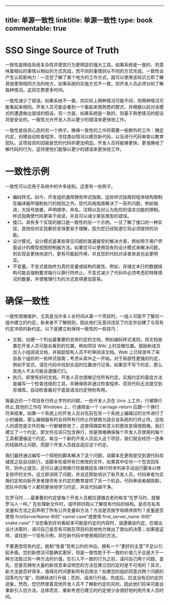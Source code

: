 
---
title: 单源一致性
linktitle: 单源一致性
type: book
commentable: true
---

# SSO Singe Source of Truth

一致性是降低系统复杂性并使其行为更明显的强大工具。如果系统是一致的，则意味着相似的事情以相似的方式完成，而不同的事情则以不同的方式完成。一致性会产生认知影响力：一旦您了解了某个地方的工作方式，就可以使用该知识立即了解其他使用相同方法的地方。如果系统的实施方式不一致，则开发人员必须分别了解每种情况。这将花费更多时间。

一致性减少了错误。如果系统不一致，则实际上两种情况可能不同，但两种情况可能看起来相同。开发人员可能会看到一个看起来很熟悉的模式，并根据以前对该模式的遭遇做出错误的假设。另一方面，如果系统是一致的，则基于熟悉情况的假设将是安全的。一致性允许开发人员以更少的错误来更快地工作。

一致性是投资心态的另一个例子。确保一致性的工作将需要一些额外的工作：确定约定，创建自动检查程序，寻找类似情况以模仿新代码，以及进行代码审查以教育团队。这项投资的回报是您的代码将更加明显。开发人员将能够更快，更准确地了解代码的行为，这将使他们能够以更少的错误来更快地工作。

# 一致性示例

一致性可以应用于系统中的许多级别。这里有一些例子。

- 编码样式。如今，开发组织通常拥有样式指南，这些样式指南将程序结构限制在编译器所强制执行的规则之外。现代风格指南解决了一系列问题，例如缩进，大括号放置，声明顺序，命名，注释以及对认为危险的语言功能的限制。样式指南使代码更易于阅读，并且可以减少某些类型的错误。
- 接口。具有多个实现的接口是一致性的另一个示例。一旦了解了接口的一种实现，其他任何实现都将变得更易于理解，因为您已经知道它将必须提供的功能。
- 设计模式。设计模式是某些常见问题的普遍接受的解决方案，例如用于用户界面设计的模型视图控制器方法。如果您可以使用现有的设计模式来解决问题，则实现会更快地进行，更有可能起作用，并且您的代码对读者来说也会更明显。
- 不变量。不变式是始终为真的变量或结构的属性。例如，存储文本行的数据结构可能会强制要求每行以换行符终止。不变式减少了代码中必须考虑的特殊情况的数量，并使推理行为的方式变得更加容易。

# 确保一致性

一致性很难维护，尤其是当许多人长时间从事一个项目时。一组人可能不了解另一组中建立的约定。新来者不了解规则，因此他们无意间违反了约定并创建了与现有约定冲突的新约定。以下是建立和保持一致性的一些技巧：

- 文献。创建一个列出最重要的总体约定的文档，例如编码样式准则。将文档放置在开发人员可能会看到的位置，例如项目 Wiki 上的显眼位置。鼓励新成员加入小组阅读文档，并鼓励现有人员不时审阅该文档。Web 上已经发布了来自各个组织的一些样式指南；考虑从其中之一开始。对于局部性更强的约定，例如不变式，请在代码中找到合适的位置进行记录。如果您不写下约定，那么其他人不太可能会遵循它们。
- 执行。即使有好的文档，开发人员也很难记住所有约定。实施约定的最佳方法是编写一个检查违规的工具，并确保除非通过检查程序，否则代码无法提交到存储库。自动检查器对于底层语法约定特别有用。

我最近的一个项目有行终止字符的问题。一些开发人员在 Unix 上工作，行被换行终止;其他的工作在 Windows 上，行通常由一个 carriage-return 后跟一个换行符来结束。如果一个系统上的开发人员对先前在另一个系统上编辑过的文件进行了小的编辑，那么编辑器有时会将所有行终止符替换为适合该系统的行终止符。这给人的感觉是文件的每一行都被修改了，这使得跟踪有意义的更改变得很困难。我们建立了一个约定，即文件应该只包含换行，但是很难确保每个开发人员使用的每个工具都遵循这个约定。每当一个新的开发人员加入这个项目，我们就会经历一连串的线路终止问题，而那个开发人员就会适应这个约定。

我们最终通过编写一个简短的脚本解决了这个问题，该脚本在更改提交到源代码存储库之前自动执行。该脚本检查所有已修改的文件，如果其中任何一个包含回车符，则中止提交。还可以通过用换行符替换回车/换行符序列来手动运行脚本以修复损坏的文件。这立即消除了问题，并且还帮助培训了新开发人员。代码审查为实施约定和向新开发者提供有关约定的教育提供了另一个机会。代码审阅者越挑剔，团队中的每个人都将更快地学习约定，并且代码越干净。

在罗马时……最重要的约定是每个开发人员都应遵循古老的格言“在罗马时，就像罗马人一样。” 在处理新文件时，请环顾四周以了解现有代码的结构。是否在私有变量和方法之前声明了所有公共变量和方法？方法是否按字母顺序排列？变量是否使用 firstServerName 中的“ camel case”或使用 first_server_name 中的“ snake case”？当您看到任何看起来可能是约定的内容时，请遵循该约定。在做出设计决策时，请问自己是否有可能在项目的其他地方做出了类似的决策；如果是这样，请找到一个现有示例，并在新代码中使用相同的方法。

不要更改现有约定。抵制“改善”现有公约的冲动。拥有一个“更好的主意”不足以引起矛盾。您的新想法可能确实更好，但是一致性胜于不一致的价值几乎总是大于一种方法胜过另一种方法的价值。在引入不一致的行为之前，请问自己两个问题。首先，您是否拥有大量的新信息来证明您的方法在建立旧约定时是不可用的？其次，新方法是否好得多，值得花时间更新所有旧用法？如果您的组织同意对两个问题的回答均为“是”，则继续进行升级；否则，请进行升级。完成后，应该没有旧约定的迹象。然而，您仍然冒着其他开发人员不了解新约定的风险，因此他们将来可能会重新引入旧方法。总体而言，重新考虑已建立的约定很少会很好地利用开发人员时间。

    